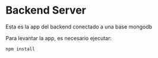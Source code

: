 # Backend Server

Esta es la app del backend conectado a una base mongodb

Para levantar la app, es necesario ejecutar:

```
npm install
```